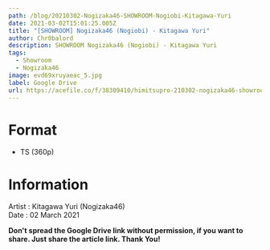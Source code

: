 ```yaml
---
path: /blog/20210302-Nogizaka46-SHOWROOM-Nogiobi-Kitagawa-Yuri
date: 2021-03-02T15:01:25.005Z
title: "[SHOWROOM] Nogizaka46 (Nogiobi) - Kitagawa Yuri"
author: Chr0balord
description: SHOWROOM Nogizaka46 (Nogiobi) - Kitagawa Yuri
tags:
  - Showroom
  - Nogizaka46
image: evd69xruyaeac_5.jpg
label: Google Drive
url: https://acefile.co/f/38309410/himitsupro-210302-nogizaka46-showroom-nogiobi-kitagawa-yuri-ts
---
```

# Format

* TS (360p)

# Information

Artist : Kitagawa Yuri (Nogizaka46) \
Date : 02 March 2021

**Don't spread the Google Drive link without permission, if you want to share. Just share the article link. Thank You!**